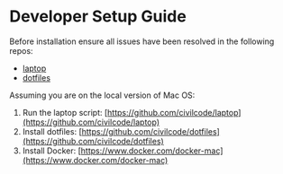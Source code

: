 # Developer Setup Guide

Before installation ensure all issues have been resolved in the following repos:

* [laptop](https://github.com/civilcode/laptop)
* [dotfiles](https://github.com/civilcode/dotfiles)

Assuming you are on the local version of Mac OS:

1. Run the laptop script: [https://github.com/civilcode/laptop](https://github.com/civilcode/laptop)
2. Install dotfiles: [https://github.com/civilcode/dotfiles](https://github.com/civilcode/dotfiles)
3. Install Docker: [https://www.docker.com/docker-mac](https://www.docker.com/docker-mac)

